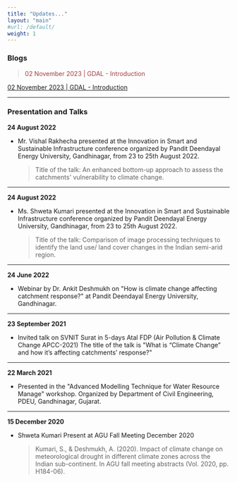 ```yaml
---
title: "Updates..."
layout: "main"
#url: /default/
weight: 1
---
```


### Blogs
>  <font color="#A43E40"> 02 November 2023 | GDAL - Introduction </font>

[02 November 2023 | GDAL - Introduction](../../../../public/post/2023-10-24-gdal-an-introduction-rmd/index.html)

---
### Presentation and Talks

**24 August 2022**
- Mr. Vishal Rakhecha presented at the Innovation in Smart and Sustainable Infrastructure conference organized by Pandit Deendayal Energy University, Gandhinagar, from 23 to 25th August 2022. 
    > Title of the talk: An enhanced bottom-up approach to assess the catchments' vulnerability to climate change.

---

**24 August 2022**
- Ms. Shweta Kumari presented at the Innovation in Smart and Sustainable Infrastructure conference organized by Pandit Deendayal Energy University, Gandhinagar, from 23 to 25th August 2022. 
    > Title of the talk: Comparison of image processing techniques to identify the land use/ land cover changes in the Indian semi-arid region. 

---

**24 June 2022**
- Webinar by Dr. Ankit Deshmukh on "How is climate change affecting catchment response?" at Pandit Deendayal Energy University, Gandhinagar. 

---

**23 September 2021**
- Invited talk on SVNIT Surat in 5-days Atal FDP (Air Pollution & Climate Change  APCC-2021)
The title of the talk is "What is “Climate Change” and how it’s affecting catchments’ response?"

---

**22 March 2021**
- Presented in the "Advanced Modelling Technique for Water Resource Manage" workshop. 
Organized by Department of Civil Engineering, PDEU, Gandhinagar, Gujarat. 

---

**15 December 2020**
- Shweta Kumari Present at AGU Fall Meeting December 2020
    > Kumari, S., & Deshmukh, A. (2020). Impact of climate change on meteorological drought in different climate zones across the Indian sub-continent. In AGU fall meeting abstracts (Vol. 2020, pp. H184-06). 
